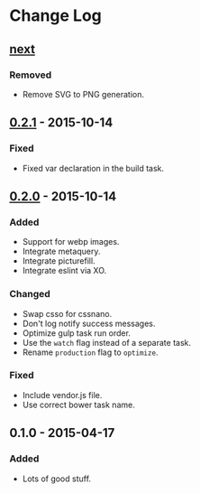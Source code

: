 # Change Log

## [next]

### Removed
- Remove SVG to PNG generation.

## [0.2.1] - 2015-10-14

### Fixed
- Fixed var declaration in the build task.

## [0.2.0] - 2015-10-14

### Added
- Support for webp images.
- Integrate metaquery.
- Integrate picturefill.
- Integrate eslint via XO.

### Changed
- Swap csso for cssnano.
- Don't log notify success messages.
- Optimize gulp task run order.
- Use the `watch` flag instead of a separate task.
- Rename `production` flag to `optimize`.

### Fixed
- Include vendor.js file.
- Use correct bower task name.

## 0.1.0 - 2015-04-17

### Added
- Lots of good stuff.

[next]: https://github.com/thasmo/gulp.boilerplate/compare/v0.2.1...HEAD
[0.2.1]: https://github.com/thasmo/gulp.boilerplate/compare/v0.2.0...v0.2.1
[0.2.0]: https://github.com/thasmo/gulp.boilerplate/compare/v0.1.0...v0.2.0
